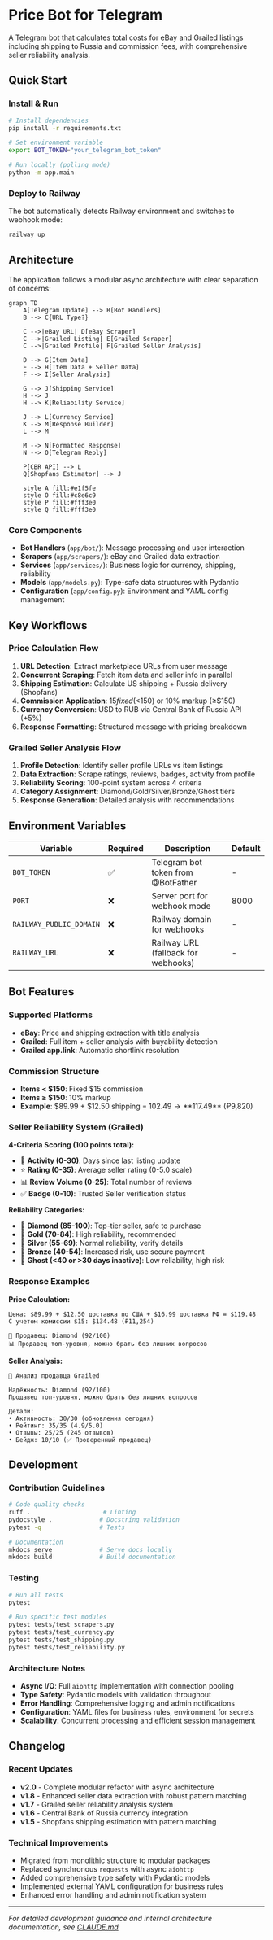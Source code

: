 # Price Bot for Telegram

A Telegram bot that calculates total costs for eBay and Grailed listings including shipping to Russia and commission fees, with comprehensive seller reliability analysis.

## Quick Start

### Install & Run
```bash
# Install dependencies
pip install -r requirements.txt

# Set environment variable
export BOT_TOKEN="your_telegram_bot_token"

# Run locally (polling mode)
python -m app.main
```

### Deploy to Railway
The bot automatically detects Railway environment and switches to webhook mode:
```bash
railway up
```

## Architecture

The application follows a modular async architecture with clear separation of concerns:

```mermaid
graph TD
    A[Telegram Update] --> B[Bot Handlers]
    B --> C{URL Type?}
    
    C -->|eBay URL| D[eBay Scraper]
    C -->|Grailed Listing| E[Grailed Scraper]
    C -->|Grailed Profile| F[Grailed Seller Analysis]
    
    D --> G[Item Data]
    E --> H[Item Data + Seller Data]
    F --> I[Seller Analysis]
    
    G --> J[Shipping Service]
    H --> J
    H --> K[Reliability Service]
    
    J --> L[Currency Service]
    K --> M[Response Builder]
    L --> M
    
    M --> N[Formatted Response]
    N --> O[Telegram Reply]
    
    P[CBR API] --> L
    Q[Shopfans Estimator] --> J
    
    style A fill:#e1f5fe
    style O fill:#c8e6c9
    style P fill:#fff3e0
    style Q fill:#fff3e0
```

### Core Components

- **Bot Handlers** (`app/bot/`): Message processing and user interaction
- **Scrapers** (`app/scrapers/`): eBay and Grailed data extraction
- **Services** (`app/services/`): Business logic for currency, shipping, reliability
- **Models** (`app/models.py`): Type-safe data structures with Pydantic
- **Configuration** (`app/config.py`): Environment and YAML config management

## Key Workflows

### Price Calculation Flow
1. **URL Detection**: Extract marketplace URLs from user message
2. **Concurrent Scraping**: Fetch item data and seller info in parallel
3. **Shipping Estimation**: Calculate US shipping + Russia delivery (Shopfans)
4. **Commission Application**: $15 fixed (<$150) or 10% markup (≥$150)
5. **Currency Conversion**: USD to RUB via Central Bank of Russia API (+5%)
6. **Response Formatting**: Structured message with pricing breakdown

### Grailed Seller Analysis Flow
1. **Profile Detection**: Identify seller profile URLs vs item listings
2. **Data Extraction**: Scrape ratings, reviews, badges, activity from profile
3. **Reliability Scoring**: 100-point system across 4 criteria
4. **Category Assignment**: Diamond/Gold/Silver/Bronze/Ghost tiers
5. **Response Generation**: Detailed analysis with recommendations

## Environment Variables

| Variable | Required | Description | Default |
|----------|----------|-------------|---------|
| `BOT_TOKEN` | ✅ | Telegram bot token from @BotFather | - |
| `PORT` | ❌ | Server port for webhook mode | 8000 |
| `RAILWAY_PUBLIC_DOMAIN` | ❌ | Railway domain for webhooks | - |
| `RAILWAY_URL` | ❌ | Railway URL (fallback for webhooks) | - |

## Bot Features

### Supported Platforms
- **eBay**: Price and shipping extraction with title analysis
- **Grailed**: Full item + seller analysis with buyability detection
- **Grailed app.link**: Automatic shortlink resolution

### Commission Structure
- **Items < $150**: Fixed $15 commission
- **Items ≥ $150**: 10% markup
- **Example**: $89.99 + $12.50 shipping = $102.49 → **$117.49** (₽9,820)

### Seller Reliability System (Grailed)

**4-Criteria Scoring (100 points total):**
- 🔄 **Activity (0-30)**: Days since last listing update
- ⭐ **Rating (0-35)**: Average seller rating (0-5.0 scale)
- 📊 **Review Volume (0-25)**: Total number of reviews  
- ✅ **Badge (0-10)**: Trusted Seller verification status

**Reliability Categories:**
- 💎 **Diamond (85-100)**: Top-tier seller, safe to purchase
- 🥇 **Gold (70-84)**: High reliability, recommended
- 🥈 **Silver (55-69)**: Normal reliability, verify details
- 🥉 **Bronze (40-54)**: Increased risk, use secure payment
- 👻 **Ghost (<40 or >30 days inactive)**: Low reliability, high risk

### Response Examples

**Price Calculation:**
```
Цена: $89.99 + $12.50 доставка по США + $16.99 доставка РФ = $119.48
С учетом комиссии $15: $134.48 (₽11,254)

💎 Продавец: Diamond (92/100)
📊 Продавец топ-уровня, можно брать без лишних вопросов
```

**Seller Analysis:**
```
💎 Анализ продавца Grailed

Надёжность: Diamond (92/100)
Продавец топ-уровня, можно брать без лишних вопросов

Детали:
• Активность: 30/30 (обновления сегодня)
• Рейтинг: 35/35 (4.9/5.0)
• Отзывы: 25/25 (245 отзывов)  
• Бейдж: 10/10 (✅ Проверенный продавец)
```

## Development

### Contribution Guidelines
```bash
# Code quality checks
ruff .                    # Linting
pydocstyle .             # Docstring validation
pytest -q                # Tests

# Documentation
mkdocs serve             # Serve docs locally
mkdocs build             # Build documentation
```

### Testing
```bash
# Run all tests
pytest

# Run specific test modules  
pytest tests/test_scrapers.py
pytest tests/test_currency.py
pytest tests/test_shipping.py
pytest tests/test_reliability.py
```

### Architecture Notes
- **Async I/O**: Full `aiohttp` implementation with connection pooling
- **Type Safety**: Pydantic models with validation throughout
- **Error Handling**: Comprehensive logging and admin notifications
- **Configuration**: YAML files for business rules, environment for secrets
- **Scalability**: Concurrent processing and efficient session management

## Changelog

### Recent Updates
- **v2.0** - Complete modular refactor with async architecture
- **v1.8** - Enhanced seller data extraction with robust pattern matching  
- **v1.7** - Grailed seller reliability analysis system
- **v1.6** - Central Bank of Russia currency integration
- **v1.5** - Shopfans shipping estimation with pattern matching

### Technical Improvements
- Migrated from monolithic structure to modular packages
- Replaced synchronous `requests` with async `aiohttp`
- Added comprehensive type safety with Pydantic models
- Implemented external YAML configuration for business rules
- Enhanced error handling and admin notification system

---

*For detailed development guidance and internal architecture documentation, see [CLAUDE.md](CLAUDE.md)*